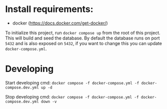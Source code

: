# Install requirements:
 - docker (https://docs.docker.com/get-docker/)

To initialize this project, run `docker compose up` from the root of this project. This will build and seed the database. By default the database runs on port `5432` and is also exposed on `5432`, if you want to change this you can update `docker-compose.yml`.

# Developing

Start developing cmd:
`docker compose -f docker-compose.yml -f docker-compose.dev.yml up -d`

Stop developing cmd:
`docker compose -f docker-compose.yml -f docker-compose.dev.yml down -v`
